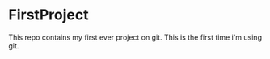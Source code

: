 # FirstProject
This repo contains my first ever project on git.
This is the first time i'm using git.
